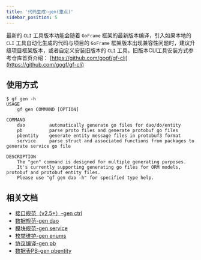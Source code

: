 ```yaml
---
title: '代码生成-gen(重点)'
sidebar_position: 5
---
```


最新的 `CLI` 工具版本功能会随着 `GoFrame` 框架的最新版本编译，引入如果本地的 `CLI` 工具自动化生成的代码与项目的 `GoFrame` 框架版本出现兼容性问题时，建议升级项目框架版本，或者自定义安装旧版本的 `CLI` 工具。旧版本CLI工具安装方式参考仓库首页介绍： [https://github.com/gogf/gf-cli](https://github.com/gogf/gf-cli)

## 使用方式

```
$ gf gen -h
USAGE
    gf gen COMMAND [OPTION]

COMMAND
    dao         automatically generate go files for dao/do/entity
    pb          parse proto files and generate protobuf go files
    pbentity    generate entity message files in protobuf3 format
    service     parse struct and associated functions from packages to generate service go file

DESCRIPTION
    The "gen" command is designed for multiple generating purposes.
    It's currently supporting generating go files for ORM models, protobuf and protobuf entity files.
    Please use "gf gen dao -h" for specified type help.
```

## 相关文档

- [接口规范（v2.5+）-gen ctrl](output/goframe-v2.4-md/开发工具/代码生成-gen-重点/接口规范（v2.5+）-gen%20ctrl)
- [数据规范-gen dao](output/goframe-v2.4-md/开发工具/代码生成-gen-重点/数据规范-gen%20dao)
- [模块规范-gen service](output/goframe-v2.4-md/开发工具/代码生成-gen-重点/模块规范-gen%20service)
- [枚举维护-gen enums](output/goframe-v2.4-md/开发工具/代码生成-gen-重点/枚举维护-gen%20enums)
- [协议编译-gen pb](output/goframe-v2.4-md/开发工具/代码生成-gen-重点/协议编译-gen%20pb)
- [数据表PB-gen pbentity](output/goframe-v2.4-md/开发工具/代码生成-gen-重点/数据表PB-gen%20pbentity)